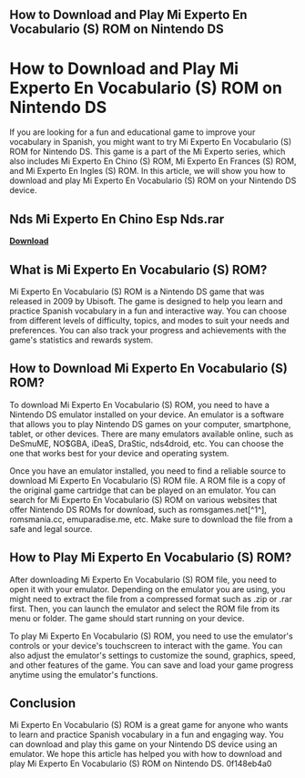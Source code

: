 ## How to Download and Play Mi Experto En Vocabulario (S) ROM on Nintendo DS

  
# How to Download and Play Mi Experto En Vocabulario (S) ROM on Nintendo DS
 
If you are looking for a fun and educational game to improve your vocabulary in Spanish, you might want to try Mi Experto En Vocabulario (S) ROM for Nintendo DS. This game is a part of the Mi Experto series, which also includes Mi Experto En Chino (S) ROM, Mi Experto En Frances (S) ROM, and Mi Experto En Ingles (S) ROM. In this article, we will show you how to download and play Mi Experto En Vocabulario (S) ROM on your Nintendo DS device.
 
## Nds Mi Experto En Chino Esp Nds.rar


[**Download**](https://sormindpestna.blogspot.com/?download=2tLK3B)

 
## What is Mi Experto En Vocabulario (S) ROM?
 
Mi Experto En Vocabulario (S) ROM is a Nintendo DS game that was released in 2009 by Ubisoft. The game is designed to help you learn and practice Spanish vocabulary in a fun and interactive way. You can choose from different levels of difficulty, topics, and modes to suit your needs and preferences. You can also track your progress and achievements with the game's statistics and rewards system.
 
## How to Download Mi Experto En Vocabulario (S) ROM?
 
To download Mi Experto En Vocabulario (S) ROM, you need to have a Nintendo DS emulator installed on your device. An emulator is a software that allows you to play Nintendo DS games on your computer, smartphone, tablet, or other devices. There are many emulators available online, such as DeSmuME, NO$GBA, iDeaS, DraStic, nds4droid, etc. You can choose the one that works best for your device and operating system.
 
Once you have an emulator installed, you need to find a reliable source to download Mi Experto En Vocabulario (S) ROM file. A ROM file is a copy of the original game cartridge that can be played on an emulator. You can search for Mi Experto En Vocabulario (S) ROM on various websites that offer Nintendo DS ROMs for download, such as romsgames.net[^1^], romsmania.cc, emuparadise.me, etc. Make sure to download the file from a safe and legal source.
 
## How to Play Mi Experto En Vocabulario (S) ROM?
 
After downloading Mi Experto En Vocabulario (S) ROM file, you need to open it with your emulator. Depending on the emulator you are using, you might need to extract the file from a compressed format such as .zip or .rar first. Then, you can launch the emulator and select the ROM file from its menu or folder. The game should start running on your device.
 
To play Mi Experto En Vocabulario (S) ROM, you need to use the emulator's controls or your device's touchscreen to interact with the game. You can also adjust the emulator's settings to customize the sound, graphics, speed, and other features of the game. You can save and load your game progress anytime using the emulator's functions.
 
## Conclusion
 
Mi Experto En Vocabulario (S) ROM is a great game for anyone who wants to learn and practice Spanish vocabulary in a fun and engaging way. You can download and play this game on your Nintendo DS device using an emulator. We hope this article has helped you with how to download and play Mi Experto En Vocabulario (S) ROM on Nintendo DS.
 0f148eb4a0
